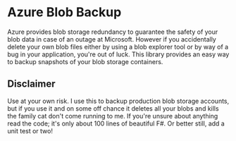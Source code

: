 # Azure Blob Backup

Azure provides blob storage redundancy to guarantee the safety of your blob data in case of an outage at Microsoft. However if you accidentally delete your own blob files either by using a blob explorer tool or by way of a bug in your application, you're out of luck. This library provides an easy way to backup snapshots of your blob storage containers.

## Disclaimer

Use at your own risk. I use this to backup production blob storage accounts, but if you use it and on some off chance it deletes all your blobs and kills the family cat don't come running to me. If you're unsure about anything read the code; it's only about 100 lines of beautiful F#. Or better still, add a unit test or two!